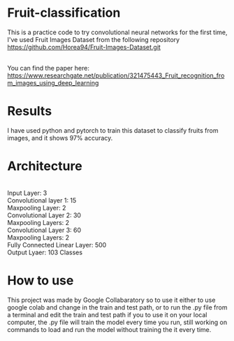 # Fruit-classification

This is a practice code to try convolutional neural networks for the first time, I've used Fruit Images Dataset from the following repository 
<br /> https://github.com/Horea94/Fruit-Images-Dataset.git 

<br /> You can find the paper here: https://www.researchgate.net/publication/321475443_Fruit_recognition_from_images_using_deep_learning

# Results
I have used python and pytorch to train this dataset to classify fruits from images, and it shows 97% accuracy.

# Architecture
<br /> Input Layer: 3
<br /> Convolutional layer 1: 15
<br /> Maxpooling Layer: 2
<br /> Convolutional Layer 2: 30
<br /> Maxpooling Layers: 2
<br /> Convolutional Layer 3: 60
<br /> Maxpooling Layers: 2
<br /> Fully Connected Linear Layer: 500
<br /> Output Lyaer: 103 Classes

# How to use
This project was made by Google Collabaratory so to use it either to use google colab and change in the train and test path, or to run the .py file from a terminal and edit the train and test path if you to use it on your local computer, the .py file will train the model every time you run, still working on commands to load and run the model without training the it every time. 
